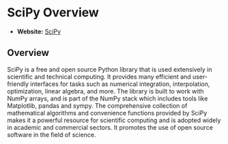# SciPy Overview

- **Website:** [SciPy](https://scipy.org/)

## Overview

SciPy is a free and open source Python library that is used extensively in scientific and technical computing. It provides many efficient and user-friendly interfaces for tasks such as numerical integration, interpolation, optimization, linear algebra, and more. The library is built to work with NumPy arrays, and is part of the NumPy stack which includes tools like Matplotlib, pandas and sympy. The comprehensive collection of mathematical algorithms and convenience functions provided by SciPy makes it a powerful resource for scientific computing and is adopted widely in academic and commercial sectors. It promotes the use of open source software in the field of science.
